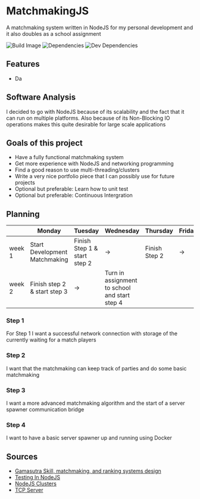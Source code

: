 # MatchmakingJS
A matchmaking system written in NodeJS for my personal development and it also doubles as a school assignment 

![Build Image](https://travis-ci.org/lghenk/MatchmakingJS.svg?branch=master)
![Dependencies](https://david-dm.org/lghenk/MatchmakingJS/status.svg)
![Dev Dependencies](https://david-dm.org/lghenk/MatchmakingJS/dev-status.svg)

## Features
- Da

## Software Analysis 
I decided to go with NodeJS because of its scalability and the fact that it can run on multiple platforms.
Also because of its Non-Blocking IO operations makes this quite desirable for large scale applications

## Goals of this project
- Have a fully functional matchmaking system
- Get more experience with NodeJS and networking programming
- Find a good reason to use multi-threading/clusters
- Write a very nice portfolio piece that I can possibly use for future projects
- Optional but preferable: Learn how to unit test
- Optional but preferable: Continuous Intergration 


## Planning 
| | Monday | Tuesday | Wednesday | Thursday | Friday |
| --- | --- | --- | --- | --- | --- |
|week 1 | Start Development Matchmaking | Finish Step 1 & start step 2 | -> | Finish Step 2 | ->
|week 2 | Finish step 2 & start step 3 | -> | Turn in assignment to school and start step 4 |

### Step 1
For Step 1 I want a successful network connection with storage of the currently waiting for a match players

### Step 2
I want that the matchmaking can keep track of parties and do some basic matchmaking

### Step 3
I want a more advanced matchmaking algorithm and the start of a server spawner communication bridge

### Step 4
I want to have a basic server spawner up and running using Docker

## Sources
- [Gamasutra Skill, matchmaking, and ranking systems design](https://www.gamasutra.com/view/news/310968/Video_Skill_matchmaking_and_ranking_systems_design.php)
- [Testing In NodeJS](https://mochajs.org/)
- [NodeJS Clusters](https://nodejs.org/api/cluster.html)
- [TCP Server](https://nodejs.org/api/net.html)